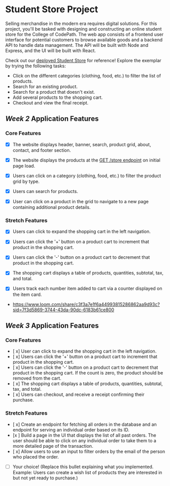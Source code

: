 # Student Store Project

Selling merchandise in the modern era requires digital solutions. For this project, you'll be tasked with designing and constructing an online student store for the College of CodePath. The web app consists of a frontend user interface for potential customers to browse available goods and a backend API to handle data management. The API will be built with Node and Express, and the UI will be built with React.

Check out our [deployed Student Store](https://codepath-student-store-demo.surge.sh/) for reference! Explore the exemplar by trying the following tasks:

- Click on the different categories (clothing, food, etc.) to filter the list of products.
- Search for an existing product.
- Search for a product that doesn't exist.
- Add several products to the shopping cart.
- Checkout and view the final receipt.

## *Week 2* Application Features

### Core Features

- [x] The website displays header, banner, search, product grid, about, contact, and footer section.

- [x] The website displays the products at the [GET /store endpoint](https://codepath-store-api.herokuapp.com/store) on initial page load.
- [x] Users can click on a category (clothing, food, etc.) to filter the product grid by type.

- [x] Users can search for products.
- [x] User can click on a product in the grid to navigate to a new page containing additional product details.

### Stretch Features


- [x] Users can click to expand the shopping cart in the left navigation.

- [x] Users can click the '+' button on a product cart to increment that product in the shopping cart.
- [x] Users can click the '-' button on a product cart to decrement that product in the shopping cart.
- [x] The shopping cart displays a table of products, quantities, subtotal, tax, and total.
- [x] Users track each number item added to cart via a counter displayed on the item card.



- https://www.loom.com/share/c3f3a7e1f6a44993815286862aa9d93c?sid=7f3d5869-3744-43da-90dc-6183b61ce800


## *Week 3* Application Features

### Core Features

- [ x] User can click to expand the shopping cart in the left navigation.
- [ x] Users can click the '+' button on a product cart to increment that product in the shopping cart.
- [ x] Users can click the '-' button on a product cart to decrement that product in the shopping cart. If the count is zero, the product should be removed from the cart.
- [ x] The shopping cart displays a table of products, quantities, subtotal, tax, and total.
- [ x] Users can checkout, and receive a receipt confirming their purchase.

### Stretch Features

- [ x] Create an endpoint for fetching all orders in the database and an endpoint for serving an individual order based on its ID.
- [x ] Build a page in the UI that displays the list of all past orders. The user should be able to click on any individual order to take them to a more detailed page of the transaction.
- [ x] Allow users to use an input to filter orders by the email of the person who placed the order.
- [ ] Your choice! (Replace this bullet explaining what you implemented. Example: Users can create a wish list of products they are interested in but not yet ready to purchase.)
